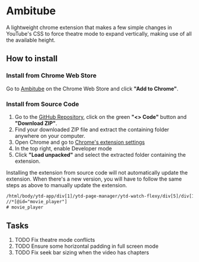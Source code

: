# Ambitube

A lightweight chrome extension that makes a few simple changes in YouTube's CSS to force theatre mode to expand vertically, making use of all the available height.

## How to install

### Install from Chrome Web Store

Go to [Ambitube](https://chrome.google.com/webstore/) on the Chrome Web Store and click **"Add to Chrome"**.

### Install from Source Code

1. Go to the [GitHub Repository](https://github.com/SimenMH/better-youtube-theatre-mode), click on the green **"<> Code"** button and **"Download ZIP"**.
2. Find your downloaded ZIP file and extract the containing folder anywhere on your computer.
3. Open Chrome and go to [Chrome's extension settings](chrome://extensions/)
4. In the top right, enable Developer mode
5. Click **"Load unpacked"** and select the extracted folder containing the extension.

Installing the extension from source code will not automatically update the extension. When there's a new version, you will have to follow the same steps as above to manually update the extension.

```txt
/html/body/ytd-app/div[1]/ytd-page-manager/ytd-watch-flexy/div[5]/div[1]/div/div/div[2]/div/div[2]/ytd-player/div/div
//*[@id="movie_player"]
# movie_player
```

## Tasks

1. TODO Fix theatre mode conflicts
2. TODO Ensure some horizontal padding in full screen mode
3. TODO Fix seek bar sizing when the video has chapters
